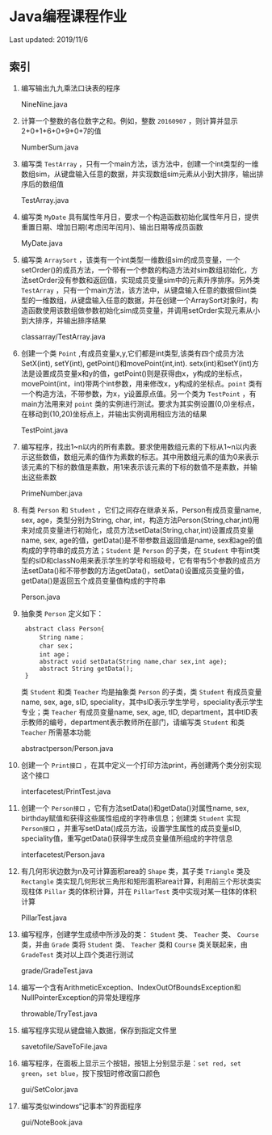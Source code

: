# Java编程课程作业

Last updated: 2019/11/6

## 索引

1. 编写输出九九乘法口诀表的程序

    NineNine.java

2. 计算一个整数的各位数字之和。例如，整数 `20160907` ，则计算并显示2+0+1+6+0+9+0+7的值

    NumberSum.java

3. 编写类 `TestArray` ，只有一个main方法，该方法中，创建一个int类型的一维数组sim，从键盘输入任意的数据，并实现数组sim元素从小到大排序，输出排序后的数组值

    TestArray.java

4. 编写类 `MyDate` 具有属性年月日，要求一个构造函数初始化属性年月日，提供重置日期、增加日期(考虑闰年闰月)、输出日期等成员函数

    MyDate.java

5. 编写类 `ArraySort` ，该类有一个int类型一维数组sim的成员变量，一个setOrder()的成员方法，一个带有一个参数的构造方法对sim数组初始化，方法setOrder没有参数和返回值，实现成员变量sim中的元素升序排序。另外类 `TestArray` ，只有一个main方法，该方法中，从键盘输入任意的数据但int类型的一维数组，从键盘输入任意的数据，并在创建一个ArraySort对象时，构造函数使用该数组做参数初始化sim成员变量，并调用setOrder实现元素从小到大排序，并输出排序结果

    classarray/TestArray.java

6. 创建一个类 `Point` ,有成员变量x,y,它们都是int类型,该类有四个成员方法SetX(int), setY(int), getPoint()和movePoint(int,int). setx(int)和setY(int)方法是设置成员变量x和y的值，getPoint()则是获得由x，y构成的坐标点，movePoint(int，int)带两个int参数，用来修改x，y构成的坐标点。`point` 类有一个构造方法，不带参数，为x，y设置原点值。另一个类为 `TestPoint` ，有 main方法用来对 `point` 类的实例进行测试。要求为其实例设置(0,0)坐标点，在移动到(10,20)坐标点上，并输出实例调用相应方法的结果

    TestPoint.java

7. 编写程序，找出1\~n以内的所有素数。要求使用数组元素的下标从1\~n以内表示这些数值，数组元素的值作为素数的标志。其中用数组元素的值为0来表示该元素的下标的数值是素数，用1来表示该元素的下标的数值不是素数，并输出这些素数

    PrimeNumber.java

8. 有类 `Person` 和 `Student` ，它们之间存在继承关系，Person有成员变量name, sex, age，类型分别为String, char, int，构造方法Person(String,char,int)用来对成员变量进行初始化，成员方法setData(String,char,int)设置成员变量name, sex, age的值，getData()是不带参数且返回值是name, sex和age的值构成的字符串的成员方法；`Student` 是 `Person` 的子类，在 `Student` 中有int类型的sID和classNo用来表示学生的学号和班级号，它有带有5个参数的成员方法setData()和不带参数的方法getData()，setData()设置成员变量的值，getData()是返回五个成员变量值构成的字符串

    Person.java

9. 抽象类 `Person` 定义如下：

        abstract class Person{
            String name；
            char sex；
            int age；
            abstract void setData(String name,char sex,int age);
            abstract String getData();
        }

    类 `Student` 和类 `Teacher` 均是抽象类 `Person` 的子类，类 `Student` 有成员变量name, sex, age, sID, speciality，其中sID表示学生学号，speciality表示学生专业；类 `Teacher` 有成员变量name, sex, age, tID, department，其中tID表示教师的编号，department表示教师所在部门，请编写类 `Student` 和类 `Teacher` 所需基本功能

    abstractperson/Person.java

10. 创建一个 `Print接口` ，在其中定义一个打印方法print，再创建两个类分别实现这个接口

    interfacetest/PrintTest.java

11. 创建一个 `Person接口` ，它有方法setData()和getData()对属性name, sex, birthday赋值和获得这些属性组成的字符串信息；创建类 `Student` 实现 `Person接口` ，并重写setData()成员方法，设置学生属性的成员变量sID, speciality值，重写getData()获得学生成员变量值所组成的字符信息

    interfacetest/Person.java

12. 有几何形状边数为n及可计算面积area的 `Shape` 类，其子类 `Triangle` 类及 `Rectangle` 类实现几何形状三角形和矩形面积area计算，利用前三个形状类实现柱体 `Pillar` 类的体积计算，并在 `PillarTest` 类中实现对某一柱体的体积计算

    PillarTest.java

13. 编写程序，创建学生成绩中所涉及的类： `Student` 类、 `Teacher` 类、 `Course` 类，并由 `Grade` 类将 `Student` 类、 `Teacher` 类和 `Course` 类关联起来，由 `GradeTest` 类对以上四个类进行测试

    grade/GradeTest.java

14. 编写一个含有ArithmeticException、IndexOutOfBoundsException和NullPointerException的异常处理程序

    throwable/TryTest.java

15. 编写程序实现从键盘输入数据，保存到指定文件里

    savetofile/SaveToFile.java

16. 编写程序，在面板上显示三个按钮，按钮上分别显示是：`set red`，`set green`，`set blue`，按下按钮时修改窗口颜色

    gui/SetColor.java

17. 编写类似windows“记事本”的界面程序

    gui/NoteBook.java
